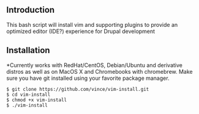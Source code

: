 Introduction
------------
This bash script will install vim and supporting plugins to provide an optimized editor (IDE?) experience for Drupal development

Installation
------------
*Currently works with RedHat/CentOS, Debian/Ubuntu and derivative distros as well as on MacOS X and Chromebooks with chromebrew. Make sure you have git installed using your favorite package manager.

```
$ git clone https://github.com/vince/vim-install.git
$ cd vim-install
$ chmod +x vim-install
$ ./vim-install
```
